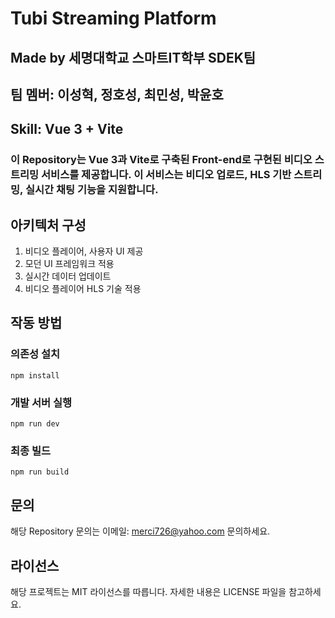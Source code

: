 # Tubi Streaming Platform

## Made by 세명대학교 스마트IT학부 SDEK팀

## 팀 멤버: 이성혁, 정호성, 최민성, 박윤호

## Skill: Vue 3 + Vite

### 이 Repository는 Vue 3과 Vite로 구축된 Front-end로 구현된 비디오 스트리밍 서비스를 제공합니다. 이 서비스는 비디오 업로드, HLS 기반 스트리밍, 실시간 채팅 기능을 지원합니다.

## 아키텍처 구성

1. 비디오 플레이어, 사용자 UI 제공
2. 모던 UI 프레임워크 적용
3. 실시간 데이터 업데이트
4. 비디오 플레이어 HLS 기술 적용

## 작동 방법

### 의존성 설치

```
npm install
```

### 개발 서버 실행

```
npm run dev
```

### 최종 빌드

```
npm run build
```

## 문의

해당 Repository 문의는 이메일: merci726@yahoo.com 문의하세요.

## 라이선스

해당 프로젝트는 MIT 라이선스를 따릅니다. 자세한 내용은 LICENSE 파일을 참고하세요.
